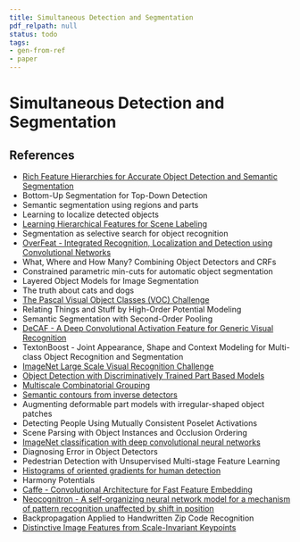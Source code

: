 ```yaml
---
title: Simultaneous Detection and Segmentation
pdf_relpath: null
status: todo
tags:
- gen-from-ref
- paper
---
```


# Simultaneous Detection and Segmentation

## References

- [Rich Feature Hierarchies for Accurate Object Detection and Semantic Segmentation](./rich-feature-hierarchies-for-accurate-object-detection-and-semantic-segmentation.md)
- Bottom-Up Segmentation for Top-Down Detection
- Semantic segmentation using regions and parts
- Learning to localize detected objects
- [Learning Hierarchical Features for Scene Labeling](./learning-hierarchical-features-for-scene-labeling.md)
- Segmentation as selective search for object recognition
- [OverFeat - Integrated Recognition, Localization and Detection using Convolutional Networks](./overfeat-integrated-recognition-localization-and-detection-using-convolutional-networks.md)
- What, Where and How Many? Combining Object Detectors and CRFs
- Constrained parametric min-cuts for automatic object segmentation
- Layered Object Models for Image Segmentation
- The truth about cats and dogs
- [The Pascal Visual Object Classes (VOC) Challenge](./the-pascal-visual-object-classes-voc-challenge.md)
- Relating Things and Stuff by High-Order Potential Modeling
- Semantic Segmentation with Second-Order Pooling
- [DeCAF - A Deep Convolutional Activation Feature for Generic Visual Recognition](./decaf-a-deep-convolutional-activation-feature-for-generic-visual-recognition.md)
- TextonBoost - Joint Appearance, Shape and Context Modeling for Multi-class Object Recognition and Segmentation
- [ImageNet Large Scale Visual Recognition Challenge](./imagenet-large-scale-visual-recognition-challenge.md)
- [Object Detection with Discriminatively Trained Part Based Models](./object-detection-with-discriminatively-trained-part-based-models.md)
- [Multiscale Combinatorial Grouping](./multiscale-combinatorial-grouping.md)
- [Semantic contours from inverse detectors](./semantic-contours-from-inverse-detectors.md)
- Augmenting deformable part models with irregular-shaped object patches
- Detecting People Using Mutually Consistent Poselet Activations
- Scene Parsing with Object Instances and Occlusion Ordering
- [ImageNet classification with deep convolutional neural networks](./imagenet-classification-with-deep-convolutional-neural-networks.md)
- Diagnosing Error in Object Detectors
- Pedestrian Detection with Unsupervised Multi-stage Feature Learning
- [Histograms of oriented gradients for human detection](./histograms-of-oriented-gradients-for-human-detection.md)
- Harmony Potentials
- [Caffe - Convolutional Architecture for Fast Feature Embedding](./caffe-convolutional-architecture-for-fast-feature-embedding.md)
- [Neocognitron - A self-organizing neural network model for a mechanism of pattern recognition unaffected by shift in position](./neocognitron-a-self-organizing-neural-network-model-for-a-mechanism-of-pattern-recognition-unaffected-by-shift-in-position.md)
- Backpropagation Applied to Handwritten Zip Code Recognition
- [Distinctive Image Features from Scale-Invariant Keypoints](./distinctive-image-features-from-scale-invariant-keypoints.md)
